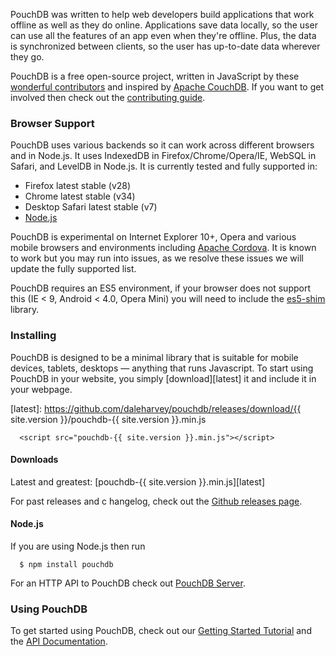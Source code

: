 PouchDB was written to help web developers build applications that work offline as well as they do online. Applications save data locally, so the user can use all the features of an app even when they're offline. Plus, the data is synchronized between clients, so the user has up-to-date data wherever they go.

PouchDB is a free open-source project, written in JavaScript by these [wonderful contributors](https://github.com/daleharvey/pouchdb/graphs/contributors) and inspired by <a href="http://couchdb.apache.org/">Apache CouchDB</a>. If you want to get involved then check out the [contributing guide](https://github.com/daleharvey/pouchdb/blob/master/CONTRIBUTING.md).

### Browser Support

PouchDB uses various backends so it can work across different browsers and in Node.js. It uses IndexedDB in Firefox/Chrome/Opera/IE, WebSQL in Safari, and LevelDB in Node.js. It is currently tested and fully supported in:

 * Firefox latest stable (v28)
 * Chrome latest stable (v34)
 * Desktop Safari latest stable (v7)
 * [Node.js](http://nodejs.org/)

PouchDB is experimental on Internet Explorer 10+, Opera and various mobile browsers and environments including [Apache Cordova](http://cordova.apache.org/). It is known to work but you may run into issues, as we resolve these issues we will update the fully supported list.

PouchDB requires an ES5 environment, if your browser does not support this (IE < 9, Android < 4.0, Opera Mini) you will need to include the [es5-shim](https://github.com/es-shims/es5-shim) library.

### Installing

PouchDB is designed to be a minimal library that is suitable for mobile devices, tablets, desktops &mdash; anything that runs Javascript. To start using PouchDB in your website, you simply [download][latest] it and include it in your webpage.

  [latest]: https://github.com/daleharvey/pouchdb/releases/download/{{ site.version }}/pouchdb-{{ site.version }}.min.js

```
  <script src="pouchdb-{{ site.version }}.min.js"></script>
```

#### Downloads

Latest and greatest: [pouchdb-{{ site.version }}.min.js][latest]

For past releases and c hangelog, check out the [Github releases page](https://github.com/daleharvey/pouchdb/releases).

#### Node.js

If you are using Node.js then run

```
  $ npm install pouchdb
```

For an HTTP API to PouchDB check out [PouchDB Server](https://github.com/nick-thompson/pouchdb-server).

### Using PouchDB

To get started using PouchDB, check out our [Getting Started Tutorial](getting-started.html) and the [API Documentation](api.html).
